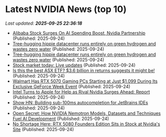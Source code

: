 # Latest NVIDIA News (top 10)
_Last updated: **2025-09-25 22:36:18**_

- [Alibaba Stock Surges On AI Spending Boost, Nvidia Partnership](https://biztoc.com/x/84def3a514453dba) (Published: 2025-09-24)
- [Tree-hugging hippie datacenter runs entirely on green hydrogen and wastes zero water](https://biztoc.com/x/1e64c673d31b4d04) (Published: 2025-09-24)
- [Tree-hugging hippie datacenter runs entirely on green hydrogen and wastes zero water](https://www.theregister.com/2025/09/24/lambda_nvidia_hydrogen/) (Published: 2025-09-24)
- [Stock market today: Live updates](https://www.cnbc.com/2025/09/24/stock-market-today-live-updates.html) (Published: 2025-09-24)
- [Is this the best ASX ETF? $3.6 billion in returns suggests it might be!](https://www.fool.com.au/2025/09/25/is-this-the-best-asx-etf-3-6-billion-in-returns-suggests-it-might-be/) (Published: 2025-09-24)
- [Walmart Has RTX 5070 Gaming PCs Starting at Just $1,099 During Its Exclusive GeForce Week Event](https://www.ign.com/articles/walmart-has-rtx-5070-prebuilt-gaming-pc-deals-during-geforce-week) (Published: 2025-09-24)
- [Intel Turns to Apple for Help as Rival Nvidia Surges Ahead: Report](https://www.iphoneincanada.ca/2025/09/24/intel-turns-to-apple-for-help-as-rival-nvidia-surges-ahead-report/) (Published: 2025-09-24)
- [Show HN: Building sub-100ms autocompletion for JetBrains IDEs](https://blog.sweep.dev/posts/next-edit-jetbrains) (Published: 2025-09-24)
- [Open Secret: How NVIDIA Nemotron Models, Datasets and Techniques Fuel AI Development](https://blogs.nvidia.com/blog/nemotron-open-source-ai/) (Published: 2025-09-24)
- [No Shortage Here: RTX 5080 Founders Edition Sits in Stock at Nvidia's Site](https://uk.pcmag.com/graphics-cards/160259/no-shortage-here-rtx-5080-founders-edition-sits-in-stock-at-nvidias-site) (Published: 2025-09-24)
